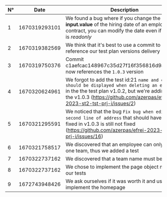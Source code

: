 | N° | Date | Description                                                            |
| -- | ---- | ---------------------------------------------------------------------- |
| 1  |   1670319293101   | We found a bug where if you change the **input.value** of the hiring date of an employee contract, you can modify the date even if the input is *readonly* |
| 2  | 1670319382569 | We think that it's best to use a commit to reference our test plan versions delivery |
| 3  | 1670319750376 | Commit c1aefcac148967c35d27f16f356816d9a8e8ef4f now references the `1.0.3` version |
| 4  | 1670320624961 | We forgot to add the test id:21 `name and email should be displayed when deleting an employee` in the the test plan v1.0.2, but we're adding it in the v1.0.3 (https://github.com/azerpas/efrei-2023-st2-tst-prj-i/issues/2) |
| 5  | 1670321295591 | We noticed that the bug `Fix bug when editing second line of address` that should have been fixed in v1.0.3 is still not fixed (https://github.com/azerpas/efrei-2023-st2-tst-prj-i/issues/16) |
| 6  | 1670321758517 | We discovered that an employee can only have one team, thus we added a test |
| 7   | 1670322737162 | We discovered that a team name must be unique |
| 8   | 1670322737162 | We chose to implement the page object model for our tests |
| 9   | 1672743948426 | We ask ourselves if it was worth it and useful to implement the homepage |
